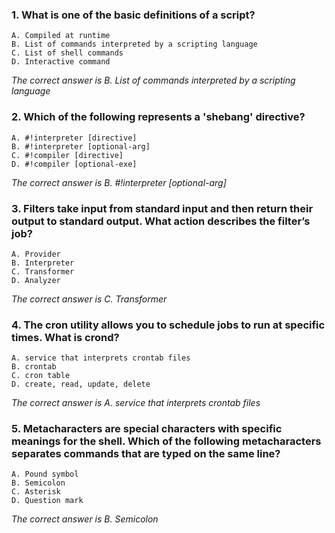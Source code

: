 ### 1. What is one of the basic definitions of a script?
    A. Compiled at runtime
    B. List of commands interpreted by a scripting language
    C. List of shell commands
    D. Interactive command

_The correct answer is B. List of commands interpreted by a scripting language_
### 2. Which of the following represents a 'shebang' directive?
    A. #!interpreter [directive]
    B. #!interpreter [optional-arg]
    C. #!compiler [directive]
    D. #!compiler [optional-exe]

_The correct answer is B. #!interpreter [optional-arg]_
### 3. Filters take input from standard input and then return their output to standard output. What action describes the filter’s job?
    A. Provider
    B. Interpreter
    C. Transformer
    D. Analyzer

_The correct answer is C. Transformer_
### 4. The cron utility allows you to schedule jobs to run at specific times. What is crond?
    A. service that interprets crontab files
    B. crontab
    C. cron table
    D. create, read, update, delete

_The correct answer is A. service that interprets crontab files_
### 5. Metacharacters are special characters with specific meanings for the shell. Which of the following metacharacters separates commands that are typed on the same line?
    A. Pound symbol
    B. Semicolon
    C. Asterisk
    D. Question mark

_The correct answer is B. Semicolon_
